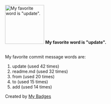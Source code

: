<img src="https://my-badges.github.io/my-badges/favorite-word.png" alt="My favorite word is &quot;update&quot;." title="My favorite word is &quot;update&quot;." width="128">
<strong>My favorite word is &quot;update&quot;.</strong>
<br><br>

My favorite commit message words are:

1. update (used 42 times)
2. readme.md (used 32 times)
3. from (used 20 times)
4. to (used 15 times)
5. add (used 14 times)


Created by <a href="https://github.com/my-badges/my-badges">My Badges</a>